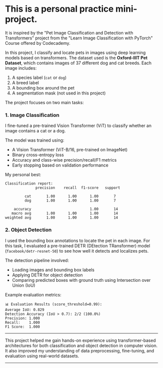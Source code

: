# This is a personal practice mini-project.

It is inspired by the "Pet Image Classification and Detection with Transformers" project from the "Learn Image Classification with PyTorch" Course offered by Codecademy.

In this project, I classify and locate pets in images using deep learning models based on transformers. The dataset used is the **Oxford-IIIT Pet Dataset**, which contains images of 37 different dog and cat breeds. Each image includes:

1. A species label (`cat` or `dog`)
2. A breed label
3. A bounding box around the pet
4. A segmentation mask (not used in this project)

The project focuses on two main tasks:

### 1. **Image Classification**

I fine-tuned a pre-trained Vision Transformer (ViT) to classify whether an image contains a cat or a dog.

The model was trained using:

* A Vision Transformer (ViT-B/16, pre-trained on ImageNet)
* Binary cross-entropy loss
* Accuracy and class-wise precision/recall/F1 metrics
* Early stopping based on validation performance

My personal best:

```
Classification report:
              precision    recall  f1-score   support

         cat       1.00      1.00      1.00       7
         dog       1.00      1.00      1.00       7

    accuracy                           1.00       14
   macro avg       1.00      1.00      1.00       14
weighted avg       1.00      1.00      1.00       14

```

### 2. **Object Detection**

I used the bounding box annotations to locate the pet in each image. For this task, I evaluated a pre-trained DETR (DEtection TRansformer) model (`facebook/detr-resnet-50`) to see how well it detects and localizes pets.

The detection pipeline involved:

* Loading images and bounding box labels
* Applying DETR for object detection
* Comparing predicted boxes with ground truth using Intersection over Union (IoU)

Example evaluation metrics:

```
📊 Evaluation Results (score_threshold=0.99):
Average IoU: 0.829
Detection Accuracy (IoU > 0.7): 2/2 (100.0%)
Precision: 1.000
Recall:    1.000
F1 Score:  1.000
```

---

This project helped me gain hands-on experience using transformer-based architectures for both classification and object detection in computer vision. It also improved my understanding of data preprocessing, fine-tuning, and evaluation using real-world datasets.

---